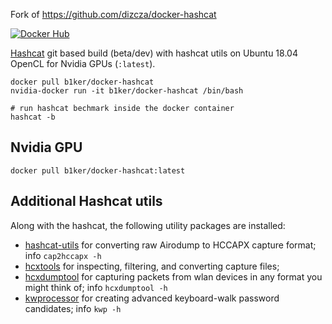 Fork of https://github.com/dizcza/docker-hashcat

[![Docker Hub](https://dockeri.co/image/b1ker/hashcat-docker)](https://hub.docker.com/r/b1ker/hashcat-docker/)

[Hashcat](https://hashcat.net/hashcat/) git based build (beta/dev) with hashcat utils on Ubuntu 18.04 OpenCL for Nvidia GPUs (`:latest`).

```
docker pull b1ker/docker-hashcat
nvidia-docker run -it b1ker/docker-hashcat /bin/bash

# run hashcat bechmark inside the docker container
hashcat -b
```

## Nvidia GPU

 `docker pull b1ker/docker-hashcat:latest`

## Additional Hashcat utils

Along with the hashcat, the following utility packages are installed:

* [hashcat-utils](https://github.com/hashcat/hashcat-utils) for converting raw Airodump to HCCAPX capture format; info `cap2hccapx -h`
* [hcxtools](https://github.com/zerbea/hcxtools) for inspecting, filtering, and converting capture files;
* [hcxdumptool](https://github.com/ZerBea/hcxdumptool) for capturing packets from wlan devices in any format you might think of; info `hcxdumptool -h`
* [kwprocessor](https://github.com/hashcat/kwprocessor) for creating advanced keyboard-walk password candidates; info `kwp -h`

